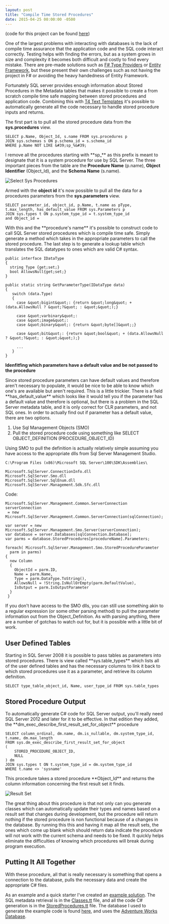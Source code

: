 ```yaml
---
layout: post
title: "Compile Time Stored Procedures"
date: 2015-04-25 00:00:00 -0500
---
```

<p>(code for this project can be found <a href="https://github.com/kemiller2002/StructuredSight/tree/master/CompileTimeStoredProcedures/CompileTimeStoredProcedures">here</a>)</p>

<p>One of the largest problems with interacting with databases is the lack of compile time assurance that the application code and the SQL code interact correctly.  Testing helps with finding the errors, but as a system grows in size and complexity it becomes both difficult and costly to find every mistake.  There are pre-made solutions such as <a href="https://msdn.microsoft.com/en-us/library/hh156509.aspx" title="F# Type Providers" target="_blank">F# Type Providers</a> or <a href="https://msdn.microsoft.com/en-us/data/ef.aspx" title="Entity Framework" target="_blank">Entity Framework</a>, but these present their own challenges such as not having the project in F# or avoiding the heavy handedness of Entity Framework.  </p>

<p>Fortunately SQL server provides enough information about Stored Procedures in the Metadata tables that makes it possible to create a from scratch compile time safe mapping between stored procedures and application code.  Combining this with 
<a href="https://msdn.microsoft.com/en-us/library/bb126445.aspx">T4 Text Templates</a> it's possible to automatically generate all the code necessary to handle stored procedure inputs and returns.

</p>
<p>The first part is to pull all the stored procedure data from the <strong>sys.procedures</strong> view.  </p>

```
SELECT p.Name, Object_Id, s.name FROM sys.procedures p
JOIN sys.schemas s ON p.schema_id = s.schema_id
WHERE p.Name NOT LIKE &#39;sp_%&#39;

```

<p>I remove all the procedures starting with **sp_** as this prefix is meant to designate that it is a system procedure for use by SQL Server.  The three important pieces from the table are the <strong>Procedure Name</strong> (p.name), <strong>Object Identifier</strong> (Object_Id), and the <strong>Schema Name</strong> (s.name).</p>

<p>
<img src="https://raw.githubusercontent.com/kemiller2002/StructuredSight/master/CompileTimeStoredProcedures/Images/sys.procedures.png" alt="Select Sys Procedures"></p>
<p>Armed with the <strong>object id</strong> it&#39;s now possible to pull all the data for a procedures parameters from the <strong>sys.parameters</strong> view.  </p>

```
SELECT parameter_id, object_id, p.Name, t.name as pType,
t.max_length, has_default_value FROM sys.Parameters p
JOIN sys.types t ON p.system_type_id = t.system_type_id
and Object_id =

```

<p>With this and the **procedure&#39;s name** it&#39;s possible to construct code to call SQL Server stored procedures which is compile time safe.  Simply generate a method which takes in the appropriate parameters to call the stored procedure.  The last step is to generate a lookup table which translates the SQL datatypes to ones which are valid C# syntax.  </p>

```
public interface IDataType
{
  string Type {get;set;}
  bool AllowsNull{get;set;}
}

public static string GetParameterType(IDataType data)
{
   switch (data.Type)
   {
     case &quot;bigint&quot;: {return &quot;long&quot; + (data.AllowsNull ? &quot;?&quot; : &quot;&quot;);}

     case &quot;varbinary&quot;:
     case &quot;image&quot;:
     case &quot;binary&quot;: {return &quot;byte[]&quot;;}

     case &quot;bit&quot;: {return &quot;bool&quot; + (data.AllowsNull ? &quot;?&quot; : &quot;&quot;);}

     ...
   }
}

```

<p><strong>Idenfitfing which parameters have a default value and be not passed to the procedure</strong></p>

<p>Since stored procedure parameters can have default values and therefore aren&#39;t necessary to populate, it would be nice to be able to know which one&#39;s are available but aren&#39;t required.  This is a little trickier.  There is a field **has_default_value** which looks like it would tell you if the parameter has a default value and therefore is optional, but there is a problem in the SQL Server metadata table, and it is only correct for CLR parameters, and not SQL ones.  In order to actually find out if parameter has a default value, there are two options.  </p>

<ol>
<li>Use Sql Management Objects (SMO)</li>
<li>Pull the stored procedure code using something like SELECT OBJECT_DEFINITION (PROCEDURE_OBJECT_ID)</li>
</ol>

<p>Using SMO to pull the definition is actually relatively simple assuming you have access to the appropriate dlls from Sql Server Management Studio.</p>

```
C:\Program Files (x86)\Microsoft SQL Server\100\SDK\Assemblies\

Microsoft.SqlServer.ConnectionInfo.dll
Microsoft.SqlServer.Smo.dll
Microsoft.SqlServer.SqlEnum.dll
Microsoft.SqlServer.Management.Sdk.Sfc.dll

```

<p>Code:</p>

```
Microsoft.SqlServer.Management.Common.ServerConnection serverConnection
 = new Microsoft.SqlServer.Management.Common.ServerConnection(sqlConnection);

var server = new Microsoft.SqlServer.Management.Smo.Server(serverConnection);
var database = server.Databases[sqlConnection.Database];
var parms = database.StoredProcedures[procedureName].Parameters;

foreach( Microsoft.SqlServer.Management.Smo.StoredProcedureParameter
  parm in parms)
{
  new Column
  {
    ObjectId = parm.ID,
    Name = parm.Name,
    Type = parm.DataType.ToString(),
    AllowsNull = !String.IsNullOrEmpty(parm.DefaultValue),
    IsOutput = parm.IsOutputParameter
  }
 }

```

<p>If you don't have access to the SMO dlls, you can still use something akin to a regular expression (or some other parsing method) to pull the parameter information out from the Object_Definition.  As with parsing anything, there are a number of gotchas to watch out for, but it is possible with a little bit of work.</p>
<h2 id="-user-defined-tables"> User Defined Tables</h2>
<p>Starting in SQL Server 2008 it is possible to pass tables as parameters into stored procedures.  There is view called **sys.table_types** which lists all of the user defined tables and has the necessary columns to link it back to which stored procedures use it as a parameter, and retrieve its column definition.  </p>

```
SELECT type_table_object_id, Name, user_type_id FROM sys.table_types

```

<h2 id="stored-procedure-output">Stored Procedure Output</h2>
<p>To automatically generate C# code for SQL Server output, you'll really need SQL Server 2012 and later for it to be effective.  In that edition they added, the **dm_exec_describe_first_result_set_for_object** procedure</p>

```
SELECT column_ordinal, dm.name, dm.is_nullable, dm.system_type_id, t.name, dm.max_length
FROM sys.dm_exec_describe_first_result_set_for_object
(
    STORED_PROCEDURE_OBJECT_ID,
    NULL
) dm
JOIN sys.types t ON t.system_type_id = dm.system_type_id
WHERE t.name <> 'sysname'

```

<p>This procedure takes a stored procedure **Object_Id** and returns the column information concerning the first result set it finds.  </p>
<p><img src="https://raw.githubusercontent.com/kemiller2002/StructuredSight/master/CompileTimeStoredProcedures/Images/resultset.png" alt="Result Set"></p>
<p>The great thing about this procedure is that not only can you generate classes which can automatically update their types and names based on a result set that changes during development, but the procedure will return nothing if the stored procedure is non functional because of a changes in the database.  By running this this and having it map all the result sets, the ones which come up blank which should return data indicate the procedure will not work with the current schema and needs to be fixed.  It quickly helps eliminate the difficulties of knowing which procedures will break during program execution.</p>
<h2 id="putting-it-all-together">Putting It All Together</h2>

<p>With these procedure, all that is really necessary is something that opens a connection to the database, pulls the necessary data and create the appropriate C# files.  </p>

<p>As an example and a quick starter I've created an <a href="https://github.com/kemiller2002/StructuredSight/tree/master/CompileTimeStoredProcedures/CompileTimeStoredProcedures">example solution</a>.  The SQL metadata retrieval is in the <a href="https://github.com/kemiller2002/StructuredSight/blob/master/CompileTimeStoredProcedures/CompileTimeStoredProcedures/Classes.tt">Classes.tt</a> file, and all the code C# generation is in the <a href="https://github.com/kemiller2002/StructuredSight/blob/master/CompileTimeStoredProcedures/CompileTimeStoredProcedures/StoredProcedures.tt">StoredProcedures.tt</a> file.  The database I used to generate the example code is found <a href="https://github.com/kemiller2002/StructuredSight/tree/master/CompileTimeStoredProcedures/Example%20Database">here</a>, and uses the <a href="https://msftdbprodsamples.codeplex.com/releases/view/125550" title="Adventure Works" target="_blank">Adventure Works Database</a>.